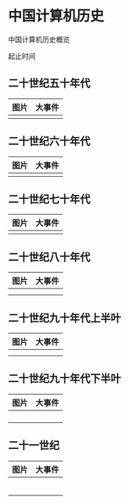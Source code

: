 # 中国计算机历史

中国计算机历史概览

起止时间

## 二十世纪五十年代

| 图片 | 大事件 |
| ---- | ------ |
|      |        |



## 二十世纪六十年代

| 图片 | 大事件 |
| ---- | ------ |
|      |        |



## 二十世纪七十年代

| 图片 | 大事件 |
| ---- | ------ |
|      |        |



## 二十世纪八十年代

| 图片 | 大事件 |
| ---- | ------ |
|      |        |
|      |        |



## 二十世纪九十年代上半叶

| 图片 | 大事件 |
| ---- | ------ |
|      |        |
|      |        |



## 二十世纪九十年代下半叶

| 图片 | 大事件 |
| ---- | ------ |
|      |        |
|      |        |
|      |        |
|      |        |



## 二十一世纪

| 图片 | 大事件 |
| ---- | ------ |
|      |        |
|      |        |
|      |        |
|      |        |
|      |        |
|      |        |

